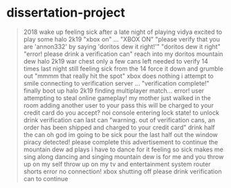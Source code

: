 # dissertation-project

>2018 
>wake up feeling sick after a late night of playing vidya 
>excited to play some halo 2k19 
>"xbox on"
>...
>"XBOX ON" 
>"please verify that you are 'annon332' by saying 'doritos dew it right!'" 
>"doritos dew it right" 
>"error! please drink a verification can"
>reach into my doritos mountain dew halo 2k19 war chest 
>only a few cans left needed to verify 14 times last night 
>still feeling sick from the 14 
>force it down and grumble out "mmmm that really hit the spot"
>xbox does nothing 
>i attempt to smile 
>connecting to verification server 
>...
>"verification complete!" 
>finally 
>boot up halo 2k19 
>finding multiplayer match...
>error! user attempting to steal online gameplay! 
>my mother just walked in the room 
>adding another user to your pass this will be charged to your credit card do you accept? 
>noi 
>console entering lock state! to unlock drink verification can 
>last can 
>"warning. out of verification cans, an order has been shipped and charged to your credit card"
>drink half the can oh god im going to be sick 
>pour the last half out the window 
>piracy detected! please complete this advertisement to continue 
>the mountain dew ad plays 
>i have to dance for it 
>feeling so sick 
>makes me sing along 
>dancing and singing
>mountain dew is for me and you 
>throw up on my self 
>throw up on my tv and entertainment system 
>router shorts 
>error no connection! xbox shutting off 
>please drink verification can to continue
